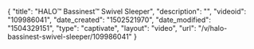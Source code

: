 {
    "title": "HALO&trade; Bassinest&trade; Swivel Sleeper",
    "description": "",
    "videoid": "109986041",
    "date_created": "1502521970",
    "date_modified": "1504329151",
    "type": "captivate",
    "layout": "video",
    "url": "\/v\/halo-bassinest-swivel-sleeper\/109986041"
}